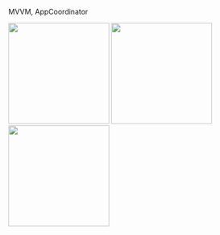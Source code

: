 MVVM, AppCoordinator

<img src="https://github.com/alibekshak/InterestingLinks/assets/120570958/f6118f20-80cc-47bf-bc99-e35fadedd657" width="200">
<img src="https://github.com/alibekshak/InterestingLinks/assets/120570958/bc74ae13-0d52-45eb-85d7-e26029efaa07" width="200">
<img src="https://github.com/alibekshak/InterestingLinks/assets/120570958/03c214d9-ea76-4813-8960-fc40b9ba69ad" width="200">
